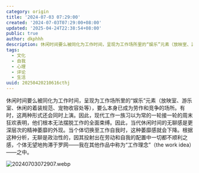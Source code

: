 ```yaml
---
category: origin
title: '2024-07-03 07:29:00'
created: '2024-07-03T07:29:00+08:00'
updated: '2025-04-24T22:38:54+08:00'
public: true
author: dkphhh
description: 休闲时间要么被同化为工作时间，呈现为工作场所里的“娱乐”元素（放映室、游乐室、休闲的着装规范、宠物收容处等）……
tags:
  - 文化
  - 自我
  - 心理
  - 评论
  - 生活
uuid: 20250420210616cthj
---
```


休闲时间要么被同化为工作时间，呈现为工作场所里的“娱乐”元素（放映室、游乐室、休闲的着装规范、宠物收容处等），要么本身已成为劳作和竞争的场所。有时，这两种形式还会同时上演。因此，现代工作一族习以为常的一轮接一轮的周末狂欢表明，他们根本无法摆脱工作的全面束缚。因此，当代休闲时间的无聊感是更深层次的精神萎靡的外现。当个体切换至工作自我时，这种萎靡感就会下降。根据这种分析，无聊是政治性的，因其投射出在劳动和自我的配置中一切都不顺利之感，个体无望地拘滞于罗网——我在其他作品中称为“工作理念”（the work idea）——之中。

![20240703072907.webp](https://img.dkphhh.me/20240703072907.webp)
